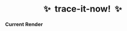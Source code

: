 <h1 align="center">✨&nbsp;&nbsp;trace-it-now!&nbsp;&nbsp;✨</h1>

### Current Render

<p align="center>
    <img src="./images/render.ppm" alt="trace-it-now!" />
</p>